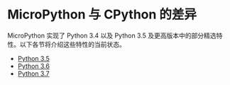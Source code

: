 # MicroPython 与 CPython 的差异

MicroPython 实现了 Python 3.4 以及 Python 3.5 及更高版本中的部分精选特性。以下各节将介绍这些特性的当前状态。

- [Python 3.5](python3.5/readme.md)
- [Python 3.6](python3.6/readme.md)
- [Python 3.7](python3.7/readme.md)
